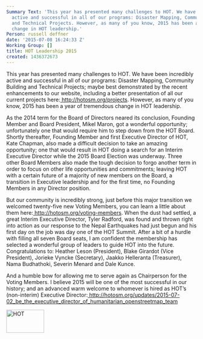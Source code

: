 ```yaml
---
Summary Text: 'This year has presented many challenges to HOT. We have been incredibly
  active and successful in all of our programs: Disaster Mapping, Community Building
  and Technical Projects. However, as many of you know, 2015 has been a year of tremendous
  change in HOT leadership.'
Person: russell deffner
date: '2015-07-08 16:24:33 Z'
Working Group: []
title: HOT Leadership 2015
created: 1436372673
---
```

<p dir="ltr">This year has presented many challenges to HOT. We have been incredibly active and successful in all of our programs: Disaster Mapping, Community Building and Technical Projects; maybe best demonstrated by the recent enhancements to our website, including a better presentation of all our current projects here:<a href="http://hotosm.org/projects"> http://hotosm.org/projects</a>. However, as many of you know, 2015 has been a year of tremendous change in HOT leadership.</p><p dir="ltr">As the 2014 term for the Board of Directors neared its conclusion, Founding Member and Board President, Mikel Maron, got a wonderful opportunity; unfortunately one that would require him to step down from the HOT Board. Shortly thereafter, Founding Member and first Executive Director of HOT, Kate Chapman, also made a difficult decision to take an amazing opportunity; one that would result in HOT doing a search for an Interim Executive Director while the 2015 Board Election was underway. Three other Board Members also made the tough decision to forgo another term in order to focus on other life opportunities and commitments; leaving HOT with a certain future of a majority of new members on the Board, a transition in Executive leadership and for the first time, no Founding Members in any Director position.</p><p dir="ltr">But our community is incredibly strong, just before this major transition we welcomed twenty-five new Voting Members, you can learn a little about them here:<a href="http://hotosm.org/voting-members"> http://hotosm.org/voting-members</a>. When the dust had settled, a great Interim Executive Director, Tyler Radford, was found and thrown right into action as our response to the Nepal Earthquakes had just begun and his first day on the job was day one of the HOT Summit. After a bit of a hurdle with filling all seven Board seats, I am confident the membership has selected a wonderful group of leaders to guide HOT into the future. Congratulations to: Heather Leson (President), Blake Girardot (Vice President), Jorieke Vyncke (Secretary), Jaakko Helleranta (Treasurer), Nama Budhathoki, Severin Menard and Dale Kunce.</p><p dir="ltr">And a humble bow for allowing me to serve again as Chairperson for the Voting Members. I believe 2015 will be one of the most successful in our history; and an advanced warm welcome to whomever is hired as HOT’s (non-interim) Executive Director:<a href="http://hotosm.org/job/executive_director_of_hot/2015"> http://hotosm.org/updates/2015-07-02_be_the_executive_director_of_humanitarian_openstreetmap_team</a></p><p dir="ltr"><img class="image-thumbnail" title="HOT" src="/sites/default/files/styles/thumbnail/public/hotlogo.png?itok=ibmy_8UQ" alt="HOT" height="61" width="100">&nbsp;</p>
